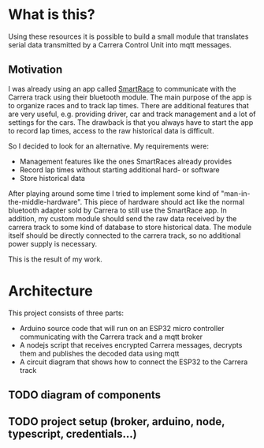 # What is this?
Using these resources it is possible to build a small module that translates serial data transmitted by a Carrera Control Unit into mqtt messages.

## Motivation
I was already using an app called [SmartRace](https://www.smartrace.de/) to communicate with the Carrera track using their bluetooth module.
The main purpose of the app is to organize races and to track lap times.
There are additional features that are very useful, e.g. providing driver, car and track management and a lot of settings for the cars.
The drawback is that you always have to start the app to record lap times, access to the raw historical data is difficult.

So I decided to look for an alternative.
My requirements were:
- Management features like the ones SmartRaces already provides
- Record lap times without starting additional hard- or software
- Store historical data

After playing around some time I tried to implement some kind of "man-in-the-middle-hardware".
This piece of hardware should act like the normal bluetooth adapter sold by Carrera to still use the SmartRace app.
In addition, my custom module should send the raw data received by the carrera track to some kind of database to store historical data.
The module itself should be directly connected to the carrera track, so no additional power supply is necessary.

This is the result of my work.

# Architecture
This project consists of three parts:
- Arduino source code that will run on an ESP32 micro controller communicating with the Carrera track and a mqtt broker
- A nodejs script that receives encrypted Carrera messages, decrypts them and publishes the decoded data using mqtt
- A circuit diagram that shows how to connect the ESP32 to the Carrera track

## TODO diagram of components

## TODO project setup (broker, arduino, node, typescript, credentials...)